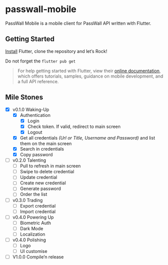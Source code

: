 # passwall-mobile

PassWall Mobile is a mobile client for PassWall API written with Flutter.

## Getting Started

[Install](https://flutter.dev/docs/get-started/install) Flutter, clone the repository  and let’s Rock!

Do not forget the  `flutter pub get` 

> For help getting started with Flutter, view their [online documentation](https://flutter.dev/docs), which offers tutorials, samples, guidance on mobile development, and a full API reference.

## Mile Stones

- [x] v0.1.0 Waking-Up
	- [x] Authentication
		- [x] Login
		- [x] Check token. If valid, redirect to main screen
		- [x] Logout
	- [x] Get all credentials *(Url or Title, Username and Password)* and list them on the main screen
	- [x] Search in credentials
	- [x] Copy password
- [ ] v0.2.0 Talenting
	- [ ] Pull to refresh in main screen
	- [ ] Swipe to delete credential
	- [ ] Update credential
	- [ ] Create new credential
	- [ ] Generate password
	- [ ] Order the list
- [ ] v0.3.0 Trading
	- [ ] Export credential
	- [ ] Import credential
- [ ] v0.4.0 Powering Up
	- [ ] Biometric Auth
	- [ ] Dark Mode
	- [ ] Localization
- [ ] v0.4.0 Polishing
	- [ ] Logo
	- [ ] UI customise  
- [ ] V1.0.0 Compile’n release 
